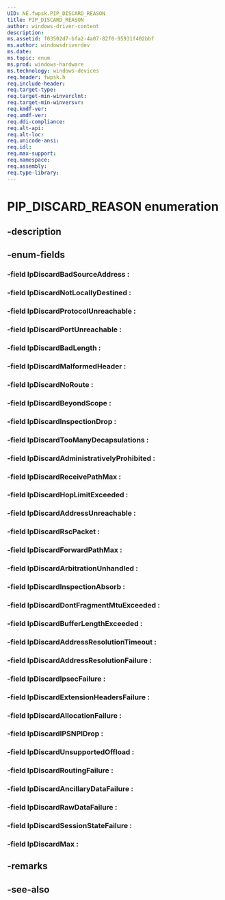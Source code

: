 ```yaml
---
UID: NE.fwpsk.PIP_DISCARD_REASON
title: PIP_DISCARD_REASON
author: windows-driver-content
description: 
ms.assetid: f03502d7-bfa2-4a07-82f0-95931f402bbf
ms.author: windowsdriverdev
ms.date: 
ms.topic: enum
ms.prod: windows-hardware
ms.technology: windows-devices
req.header: fwpsk.h
req.include-header:
req.target-type:
req.target-min-winverclnt:
req.target-min-winversvr:
req.kmdf-ver:
req.umdf-ver:
req.ddi-compliance:
req.alt-api:
req.alt-loc:
req.unicode-ansi:
req.idl:
req.max-support:
req.namespace:
req.assembly:
req.type-library:
---
```


# PIP_DISCARD_REASON enumeration

## -description



## -enum-fields

### -field IpDiscardBadSourceAddress : 
### -field IpDiscardNotLocallyDestined : 
### -field IpDiscardProtocolUnreachable : 
### -field IpDiscardPortUnreachable : 
### -field IpDiscardBadLength : 
### -field IpDiscardMalformedHeader : 
### -field IpDiscardNoRoute : 
### -field IpDiscardBeyondScope : 
### -field IpDiscardInspectionDrop : 
### -field IpDiscardTooManyDecapsulations : 
### -field IpDiscardAdministrativelyProhibited : 
### -field IpDiscardReceivePathMax : 
### -field IpDiscardHopLimitExceeded : 
### -field IpDiscardAddressUnreachable : 
### -field IpDiscardRscPacket : 
### -field IpDiscardForwardPathMax : 
### -field IpDiscardArbitrationUnhandled : 
### -field IpDiscardInspectionAbsorb : 
### -field IpDiscardDontFragmentMtuExceeded : 
### -field IpDiscardBufferLengthExceeded : 
### -field IpDiscardAddressResolutionTimeout : 
### -field IpDiscardAddressResolutionFailure : 
### -field IpDiscardIpsecFailure : 
### -field IpDiscardExtensionHeadersFailure : 
### -field IpDiscardAllocationFailure : 
### -field IpDiscardIPSNPIDrop : 
### -field IpDiscardUnsupportedOffload : 
### -field IpDiscardRoutingFailure : 
### -field IpDiscardAncillaryDataFailure : 
### -field IpDiscardRawDataFailure : 
### -field IpDiscardSessionStateFailure : 
### -field IpDiscardMax : 

## -remarks

## -see-also